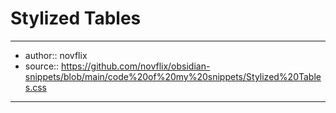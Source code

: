 # Stylized Tables

---

- author:: novflix
- source:: https://github.com/novflix/obsidian-snippets/blob/main/code%20of%20my%20snippets/Stylized%20Tables.css

---

![]()

```css

```
